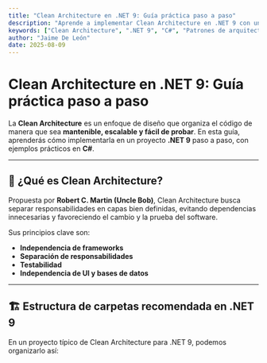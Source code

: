 ```yaml
---
title: "Clean Architecture en .NET 9: Guía práctica paso a paso"
description: "Aprende a implementar Clean Architecture en .NET 9 con un ejemplo práctico en C#, siguiendo las mejores prácticas de arquitectura de software."
keywords: ["Clean Architecture", ".NET 9", "C#", "Patrones de arquitectura", "Clean Code", "ASP.NET Core", "Arquitectura limpia"]
author: "Jaime De León"
date: 2025-08-09
---
```


# Clean Architecture en .NET 9: Guía práctica paso a paso

La **Clean Architecture** es un enfoque de diseño que organiza el código de manera que sea **mantenible, escalable y fácil de probar**. En esta guía, aprenderás cómo implementarla en un proyecto **.NET 9** paso a paso, con ejemplos prácticos en **C#**.

---

## 📌 ¿Qué es Clean Architecture?

Propuesta por **Robert C. Martin (Uncle Bob)**, Clean Architecture busca separar responsabilidades en capas bien definidas, evitando dependencias innecesarias y favoreciendo el cambio y la prueba del software.

Sus principios clave son:

- **Independencia de frameworks**  
- **Separación de responsabilidades**  
- **Testabilidad**  
- **Independencia de UI y bases de datos**

---

## 🏗 Estructura de carpetas recomendada en .NET 9

En un proyecto típico de Clean Architecture para .NET 9, podemos organizarlo así:

